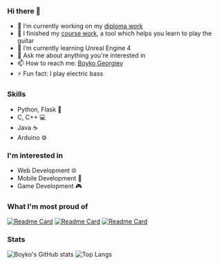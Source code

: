 ### Hi there 👋

<!--
**Boyko03/Boyko03** is a ✨ _special_ ✨ repository because its `README.md` (this file) appears on your GitHub profile.

Here are some ideas to get you started:
- 👯 I’m looking to collaborate on ...
- 🤔 I’m looking for help with ...
- 😄 Pronouns: ... 
-->
- 🔭 I’m currently working on my [diploma work](https://github.com/Boyko03/snow)
- 🎸 I finished my [course work](https://github.com/Boyko03/guitar_project), a tool which helps you learn to play the guitar
- 🌱 I’m currently learning Unreal Engine 4
- 💬 Ask me about anything you're interested in
- 📫 How to reach me: [Boyko Georgiev](https://www.linkedin.com/in/boyko-georgiev/)
- ⚡ Fun fact: I play electric bass

### Skills
- Python, Flask 🐍
- C, C++ 💻
- Java ☕
- Arduino ⚙️

### I'm interested in
- Web Development 🌐
- Mobile Development 📱
- Game Development 🎮

### What I'm most proud of
[![Readme Card](https://github-readme-stats.vercel.app/api/pin/?username=Boyko03&repo=snow&theme=chartreuse-dark)](https://github.com/Boyko03/snow)
[![Readme Card](https://github-readme-stats.vercel.app/api/pin/?username=Boyko03&repo=guitar-master&theme=chartreuse-dark)](https://github.com/Boyko03/guitar_project)
[![Readme Card](https://github-readme-stats.vercel.app/api/pin/?username=BoyanPavlov03&repo=Survival-Game&theme=chartreuse-dark)](https://github.com/BoyanPavlov03/Survival-Game)

### Stats
![Boyko's GitHub stats](https://github-readme-stats.vercel.app/api?username=Boyko03&count_private=true&show_icons=true&theme=chartreuse-dark)
![Top Langs](https://github-readme-stats.vercel.app/api/top-langs/?username=Boyko03&layout=compact&theme=chartreuse-dark)
